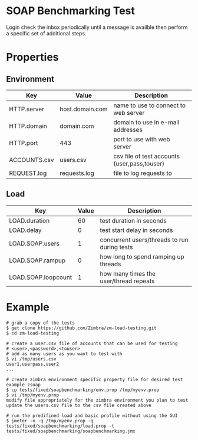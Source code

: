 # SOAP Benchmarking Test

Login check the inbox periodically until a message is availble then perform a specific set of additional steps.

# Properties

## Environment

|Key         |Value          |Description                                 |
|------------|---------------|--------------------------------------------|
|HTTP.server |host.domain.com|name to use to connect to web server        |
|HTTP.domain |domain.com     |domain to use in e-mail addresses           |
|HTTP.port   |443            |port to use with web server                 |
|ACCOUNTS.csv|users.csv      |csv file of test accounts (user,pass,touser)|
|REQUEST.log |requests.log   |file to log requests to                     |

## Load

|Key                   |Value|Description                                 |
|----------------------|-----|--------------------------------------------|
|LOAD.duration         |60   |test duration in seconds                    |
|LOAD.delay            |0    |test start delay in seconds                 |
|LOAD.SOAP.users       |1    |concurrent users/threads to run during tests|
|LOAD.SOAP.rampup      |0    |how long to spend ramping up threads        |
|LOAD.SOAP.loopcount   |1    |how many times the user/thread repeats      |

# Example

```
# grab a copy of the tests
$ get clone https://github.com/Zimbra/zm-load-testing.git 
$ cd zm-load-testing

# create a user.csv file of accounts that can be used for testing
# <user>,<password>,<touser>
# add as many users as you want to test with
$ vi /tmp/users.csv
user1,userpass,user2
...

# create zimbra environment specific property file for desired test example zsoap
$ cp tests/fixed/soapbenchmarking/env.prop /tmp/myenv.prop
$ vi /tmp/myenv.prop
modify file appropriately for the zimbra environment you plan to test
update the users.csv file to the csv file created above

# run the predifined load and basic profile without using the GUI
$ jmeter -n -q /tmp/myenv.prop -q tests/fixed/soapbenchmarking/load.prop -t tests/fixed/soapbenchmarking/soapbenchmarking.jmx
```
